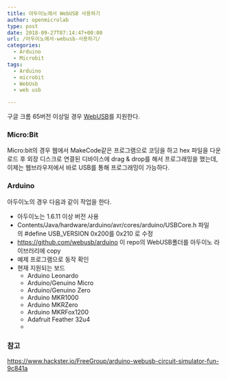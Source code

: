 ```yaml
---
title: 아두이노에서 WebUSB 사용하기
author: openmicrolab
type: post
date: 2018-09-27T07:14:47+00:00
url: /아두이노에서-webusb-사용하기/
categories:
  - Arduino
  - Microbit
tags:
  - Arduino
  - microbit
  - WebUsb
  - web usb

---
```

구글 크롬 65버전 이상일 경우 <a href="https://developers.google.com/web/updates/2016/03/access-usb-devices-on-the-web" target="_blank" rel="noopener noreferrer">WebUSB</a>를 지원한다.

### **Micro:Bit**

Micro:bit의 경우 웹에서 MakeCode같은 프로그램으로 코딩을 하고 hex 파일을 다운로드 후 외장 디스크로 연결된 디바이스에 drag & drop를 해서 프로그래밍을 했는데, 이제는 웹브라우저에서 바로 USB를 통해 프로그래밍이 가능하다.

### **Arduino**

아두이노의 경우 다음과 같이 작업을 한다.

  * 아두이노는 1.6.11 이상 버전 사용
  * Contents/Java/hardware/arduino/avr/cores/arduino/USBCore.h 파일의 #define USB_VERSION 0x200를 0x210 로 수정
  * <a href="https://github.com/webusb/arduino" target="_blank" rel="noopener noreferrer">https://github.com/webusb/arduino</a> 이 repo의 WebUSB폴더를 아두이노 라이브러리에 copy
  * 예제 프로그램으로 동작 확인
  * 현재 지원되는 보드 
      * Arduino Leonardo
      * Arduino/Genuino Micro
      * Arduino/Genuino Zero
      * Arduino MKR1000
      * Arduino MKRZero
      * Arduino MKRFox1200
      * Adafruit Feather 32u4
      * 

### 참고

<a href="https://www.hackster.io/FreeGroup/arduino-webusb-circuit-simulator-fun-9c841a" target="_blank" rel="noopener noreferrer">https://www.hackster.io/FreeGroup/arduino-webusb-circuit-simulator-fun-9c841a</a>

&nbsp;
